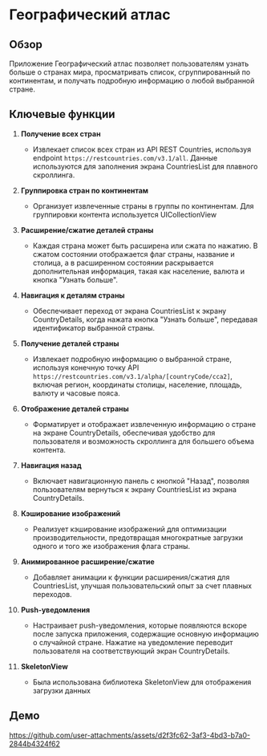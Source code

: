 # Географический атлас

## Обзор
Приложение Географический атлас позволяет пользователям узнать больше о странах мира, просматривать список, сгруппированный по континентам, и получать подробную информацию о любой выбранной стране.

## Ключевые функции

1. **Получение всех стран**
   - Извлекает список всех стран из API REST Countries, используя endpoint `https://restcountries.com/v3.1/all`. Данные используются для заполнения экрана CountriesList для плавного скроллинга.

2. **Группировка стран по континентам**
   - Организует извлеченные страны в группы по континентам. Для группировки контента используется UICollectionView

3. **Расширение/сжатие деталей страны**
   - Каждая страна может быть расширена или сжата по нажатию. В сжатом состоянии отображается флаг страны, название и столица, а в расширенном состоянии раскрывается дополнительная информация, такая как население, валюта и кнопка "Узнать больше".

4. **Навигация к деталям страны**
   - Обеспечивает переход от экрана CountriesList к экрану CountryDetails, когда нажата кнопка "Узнать больше", передавая идентификатор выбранной страны.

5. **Получение деталей страны**
   - Извлекает подробную информацию о выбранной стране, используя конечную точку API `https://restcountries.com/v3.1/alpha/[countryCode/cca2]`, включая регион, координаты столицы, население, площадь, валюту и часовые пояса.

6. **Отображение деталей страны**
   - Форматирует и отображает извлеченную информацию о стране на экране CountryDetails, обеспечивая удобство для пользователя и возможность скроллинга для большего объема контента.

7. **Навигация назад**
   - Включает навигационную панель с кнопкой "Назад", позволяя пользователям вернуться к экрану CountriesList из экрана CountryDetails.

8. **Кэширование изображений**
   - Реализует кэширование изображений для оптимизации производительности, предотвращая многократные загрузки одного и того же изображения флага страны.

9. **Анимированное расширение/сжатие**
   - Добавляет анимации к функции расширения/сжатия для CountriesList, улучшая пользовательский опыт за счет плавных переходов.

10. **Push-уведомления**
    - Настраивает push-уведомления, которые появляются вскоре после запуска приложения, содержащие основную информацию о случайной стране. Нажатие на уведомление переводит пользователя на соответствующий экран CountryDetails.

11. **SkeletonView**
    - Была использована библиотека SkeletonView для отображения загрузки данных

## Демо

https://github.com/user-attachments/assets/d2f3fc62-3af3-4bd3-b7a0-2844b4324f62


